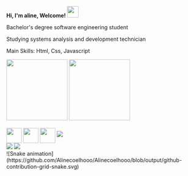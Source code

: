 <strong> Hi, I'm aline, Welcome! </strong><img src="https://media.giphy.com/media/hvRJCLFzcasrR4ia7z/giphy.gif" width="30px"></h3>

Bachelor's degree software engineering student

Studying systems analysis and development technician

Main Skills: Html, Css, Javascript

<div style="display: inline_block">
     <a ref="https://github.com/alinecoelhooo">
    <img height="160cm" src="https://github-readme-stats.vercel.app/api?username=alinecoelhooo&show_icons=true&theme=tokyonight&include_all_commits=true&count_private=true"/>
       <img height="160cm" src="https://github-readme-stats.vercel.app/api/top-langs/?username=alinecoelhooo&layout=compact&langs_count=168theme=tokyonigth"/>
</div>
  <div style="display: inline_block"></br>
  <img align="center" height="40cm" widht="50cm" src="https://cdn.jsdelivr.net/gh/devicons/devicon/icons/javascript/javascript-original.svg" />
  <img align="center" height="40cm" widht="50cm" src="https://cdn.jsdelivr.net/gh/devicons/devicon/icons/html5/html5-original-wordmark.svg" />
  <img align="center" height=40cm widht="40cm" src="https://cdn.jsdelivr.net/gh/devicons/devicon/icons/css3/css3-original-wordmark.svg" />
  <img align="rigth" src="https://cdn.discordapp.com/attachments/764197435290812436/970028382106562591/ezgif.com-gif-maker_2.gif">
       </div>
       
 <div style="display: inlineblock">
  <a ref = "https://www.linkedin.com/in/aline-mota-74202715a/" targed="_blank"><img src="https://img.shields.io/badge/LinkedIn-0077B5?style=for-the-badge&logo=linkedin&logoColor=white" target="_blank"></a>
  <a ref = "https://www.facebook.com/aline.coelho.39750/" targed="_blank"><img src="https://img.shields.io/badge/Facebook-1877F2?style=for-the-badge&logo=facebook&logoColor=white" targed="_blank"></a>
     </div>
  <div>
    ![Snake animation](https://github.com/Alinecoelhooo/Alinecoelhooo/blob/output/github-contribution-grid-snake.svg)
     </div>
     
    
